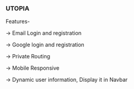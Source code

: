 ### UTOPIA



Features-

-> Email Login and registration

-> Google login and registration

-> Private Routing

-> Mobile Responsive

-> Dynamic user information, Display it in Navbar
